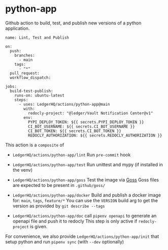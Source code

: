 # python-app

Github action to build, test, and publish new versions of a python application.

```
name: Lint, Test and Publish

on:
  push:
    branches:
      - main
    tags:
      - "*"
  pull_request:
  workflow_dispatch:

jobs:
  build-test-publish:
    runs-on: ubuntu-latest
    steps:
      - uses: LedgerHQ/actions/python-app@main
        with:
          redocly-project: "@ledger/Vault Notification Center@v1"
        env:
          PYPI_DEPLOY_TOKEN: ${{ secrets.PYPI_DEPLOY_TOKEN }}
          CI_BOT_USERNAME: ${{ secrets.CI_BOT_USERNAME }}
          CI_BOT_TOKEN: ${{ secrets.CI_BOT_TOKEN }}
          REDOCLY_AUTHORIZATION: ${{ secrets.REDOCLY_AUTHORIZATION }}
```

This action is a `composite` of

 * `LedgerHQ/actions/python-app/lint`
Run `pre-commit` hook

 * `LedgerHQ/actions/python-app/test`
Run unittest and mypy (if installed in the venv)

 * `LedgerHQ/actions/python-app/goss`
Test the image via [Goss](https://goss.rocks/)
Goss files are expected to be present in `.github/goss/`

 * `LedgerHQ/actions/python-app/docker`
Build and publish a docker image for: `main`, `tags`, `feature/*`
You can use the `VERSION` build arg to get the version as provided by `git
describe --tags`

 * `LedgerHQ/actions/python-app/doc`
call `pipenv openapi` to generate an openapi file and push it to redocly
This step is only active if `redocly-project` is given.


For convenience, we also provide `LedgerHQ/actions/python-app/init` that setup
python and run `pipenv sync` (with `--dev` optionally)
